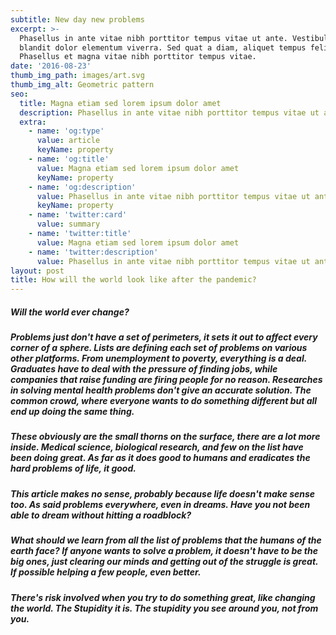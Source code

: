 ```yaml
---
subtitle: New day new problems
excerpt: >-
  Phasellus in ante vitae nibh porttitor tempus vitae ut ante. Vestibulum
  blandit dolor elementum viverra. Sed quat a diam, aliquet tempus felis.
  Phasellus et magna vitae nibh porttitor tempus vitae.
date: '2016-08-23'
thumb_img_path: images/art.svg
thumb_img_alt: Geometric pattern
seo:
  title: Magna etiam sed lorem ipsum dolor amet
  description: Phasellus in ante vitae nibh porttitor tempus vitae ut ante
  extra:
    - name: 'og:type'
      value: article
      keyName: property
    - name: 'og:title'
      value: Magna etiam sed lorem ipsum dolor amet
      keyName: property
    - name: 'og:description'
      value: Phasellus in ante vitae nibh porttitor tempus vitae ut ante
      keyName: property
    - name: 'twitter:card'
      value: summary
    - name: 'twitter:title'
      value: Magna etiam sed lorem ipsum dolor amet
    - name: 'twitter:description'
      value: Phasellus in ante vitae nibh porttitor tempus vitae ut ante
layout: post
title: How will the world look like after the pandemic?
---
```

##### Will the world ever change?&#xA;

##### Problems just don't have a set of perimeters, it sets it out to affect every corner of a sphere. Lists are defining each set of problems on various other platforms. From unemployment to poverty, everything is a deal. Graduates have to deal with the pressure of finding jobs, while companies that raise funding are firing people for no reason. Researches in solving mental health problems don't give an accurate solution. The common crowd, where everyone wants to do something different but all end up doing the same thing.

##### These obviously are the small thorns on the surface, there are a lot more inside. Medical science, biological research, and few on the list have been doing great. As far as it does good to humans and eradicates the hard problems of life, it good.

##### This article makes no sense, probably because life doesn't make sense too. As said problems everywhere, even in dreams. Have you not been able to dream without hitting a roadblock?

##### What should we learn from all the list of problems that the humans of the earth face? If anyone wants to solve a problem, it doesn't have to be the big ones, just clearing our minds and getting out of the struggle is great. If possible helping a few people, even better.

##### There's risk involved when you try to do something great, like changing the world. The Stupidity it is. The stupidity you see around you, not from you.
